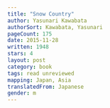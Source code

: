 ```yaml
---
title: "Snow Country"
author: Yasunari Kawabata
authorSort: Kawabata, Yasunari
pageCount: 175
date: 2015-11-28
written: 1948
stars: 4
layout: post
category: book
tags: read unreviewed
mapping: Japan, Asia
translatedFrom: Japanese
gender: m
---
```

